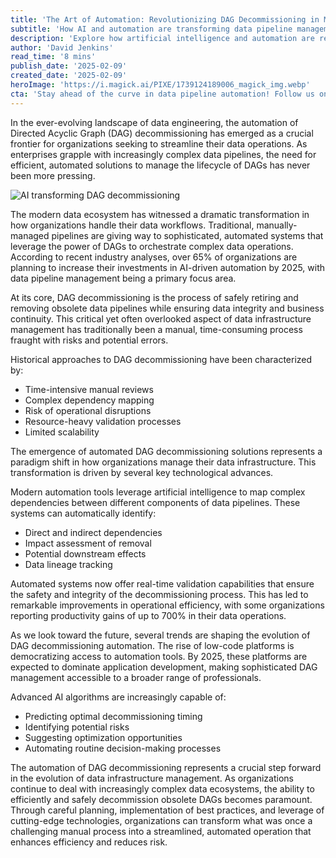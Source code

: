 ```yaml
---
title: 'The Art of Automation: Revolutionizing DAG Decommissioning in Modern Data Architectures'
subtitle: 'How AI and automation are transforming data pipeline management'
description: 'Explore how artificial intelligence and automation are revolutionizing DAG decommissioning in modern data architectures, leading to unprecedented efficiency gains and risk reduction in data pipeline management.'
author: 'David Jenkins'
read_time: '8 mins'
publish_date: '2025-02-09'
created_date: '2025-02-09'
heroImage: 'https://i.magick.ai/PIXE/1739124189006_magick_img.webp'
cta: 'Stay ahead of the curve in data pipeline automation! Follow us on LinkedIn for the latest insights, best practices, and industry trends in DAG management and automation technologies.'
---
```


In the ever-evolving landscape of data engineering, the automation of Directed Acyclic Graph (DAG) decommissioning has emerged as a crucial frontier for organizations seeking to streamline their data operations. As enterprises grapple with increasingly complex data pipelines, the need for efficient, automated solutions to manage the lifecycle of DAGs has never been more pressing.

![AI transforming DAG decommissioning](https://i.magick.ai/PIXE/1739124189010_magick_img.webp)

The modern data ecosystem has witnessed a dramatic transformation in how organizations handle their data workflows. Traditional, manually-managed pipelines are giving way to sophisticated, automated systems that leverage the power of DAGs to orchestrate complex data operations. According to recent industry analyses, over 65% of organizations are planning to increase their investments in AI-driven automation by 2025, with data pipeline management being a primary focus area.

At its core, DAG decommissioning is the process of safely retiring and removing obsolete data pipelines while ensuring data integrity and business continuity. This critical yet often overlooked aspect of data infrastructure management has traditionally been a manual, time-consuming process fraught with risks and potential errors.

Historical approaches to DAG decommissioning have been characterized by:
- Time-intensive manual reviews
- Complex dependency mapping
- Risk of operational disruptions
- Resource-heavy validation processes
- Limited scalability

The emergence of automated DAG decommissioning solutions represents a paradigm shift in how organizations manage their data infrastructure. This transformation is driven by several key technological advances.

Modern automation tools leverage artificial intelligence to map complex dependencies between different components of data pipelines. These systems can automatically identify:
- Direct and indirect dependencies
- Impact assessment of removal
- Potential downstream effects
- Data lineage tracking

Automated systems now offer real-time validation capabilities that ensure the safety and integrity of the decommissioning process. This has led to remarkable improvements in operational efficiency, with some organizations reporting productivity gains of up to 700% in their data operations.

As we look toward the future, several trends are shaping the evolution of DAG decommissioning automation. The rise of low-code platforms is democratizing access to automation tools. By 2025, these platforms are expected to dominate application development, making sophisticated DAG management accessible to a broader range of professionals.

Advanced AI algorithms are increasingly capable of:
- Predicting optimal decommissioning timing
- Identifying potential risks
- Suggesting optimization opportunities
- Automating routine decision-making processes

The automation of DAG decommissioning represents a crucial step forward in the evolution of data infrastructure management. As organizations continue to deal with increasingly complex data ecosystems, the ability to efficiently and safely decommission obsolete DAGs becomes paramount. Through careful planning, implementation of best practices, and leverage of cutting-edge technologies, organizations can transform what was once a challenging manual process into a streamlined, automated operation that enhances efficiency and reduces risk.